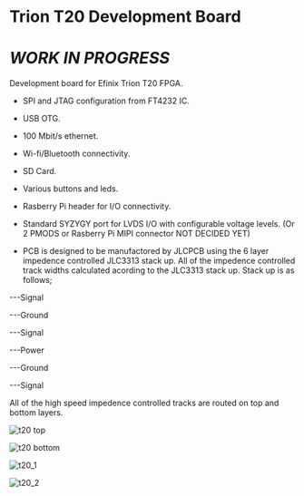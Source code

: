 # Trion T20 Development Board

# ***WORK IN PROGRESS***

Development board for Efinix Trion T20 FPGA.

- SPI and JTAG configuration from FT4232 IC.

- USB OTG.

- 100 Mbit/s ethernet.

- Wi-fi/Bluetooth connectivity.

- SD Card.

- Various buttons and leds.

- Rasberry Pi header for I/O connectivity.

- Standard SYZYGY port for LVDS I/O with configurable voltage levels. (Or 2 PMODS or Rasberry Pi MIPI connector NOT DECIDED YET)

- PCB is designed to be manufactored by JLCPCB using the 6 layer impedence controlled JLC3313 stack up. All of the impedence controlled track widths calculated acording to the JLC3313 stack up. Stack up is as follows;

---Signal

---Ground

---Signal

---Power

---Ground

---Signal

All of the high speed impedence controlled tracks are routed on top and bottom layers.

![t20 top](https://user-images.githubusercontent.com/79105578/221904231-6ed081d1-3776-47bf-bb15-15c087bf4cc6.PNG)

![t20 bottom](https://user-images.githubusercontent.com/79105578/221904371-238db9cc-388a-4ff9-8e5b-73a5268bd3ac.PNG)

![t20_1](https://user-images.githubusercontent.com/79105578/221904096-0a1442be-b596-4255-af8d-73d2c7108498.PNG)

![t20_2](https://user-images.githubusercontent.com/79105578/221904178-fa9e536f-52f1-4a69-9ac7-aa6426c6bf64.PNG)
